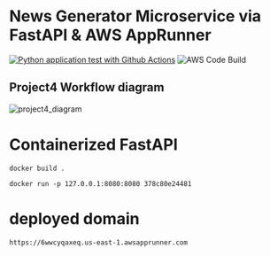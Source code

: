 # News Generator Microservice via FastAPI & AWS AppRunner
[![Python application test with Github Actions](https://github.com/nogibjj/fastapi_news/actions/workflows/main.yml/badge.svg)](https://github.com/nogibjj/fastapi_news/actions/workflows/main.yml) ![AWS Code Build](https://codebuild.us-east-1.amazonaws.com/badges?uuid=eyJlbmNyeXB0ZWREYXRhIjoiZnA3WWxJZFJhdHdzMTFLSVIzd3dIK3IwY0dkOG5IcmFpTEgyTDRxQ1JWTitSRWJyUFZ5TFBRVFVqb1RTQm9pQ3RKb2hJcFhrcDMzYkMxcCtIeXRObXZrPSIsIml2UGFyYW1ldGVyU3BlYyI6IklBSXZXSTJ6UlZLLzVvR3giLCJtYXRlcmlhbFNldFNlcmlhbCI6MX0%3D&branch=main)

## Project4 Workflow diagram
![project4_diagram](https://user-images.githubusercontent.com/112578755/204114921-dd0ffe8f-923a-4749-b7fd-313f9efc369b.jpg)

# Containerized FastAPI

`docker build .`

`docker run -p 127.0.0.1:8080:8080 378c80e24481`

# deployed domain 
`https://6wwcyqaxeq.us-east-1.awsapprunner.com `
